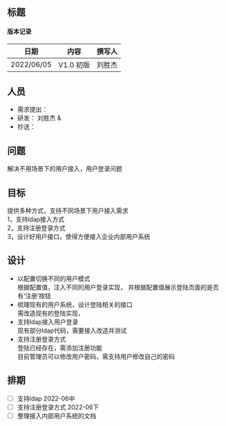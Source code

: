 ## 标题

#### 版本记录

日期 |内容|撰写人
|---|---|---|
2022/06/05| V1.0 初版| 刘胜杰

## 人员
- 需求提出：
- 研发： 刘胜杰 & 
- 抄送：

## 问题
  解决不用场景下的用户接入，用户登录问题

## 目标
  提供多种方式，支持不同场景下用户接入需求  
  1，支持ldap接入方式  
  2，支持注册登录方式  
  3，设计好用户接口，使得方便接入企业内部用户系统

## 设计
- 以配置切换不同的用户模式  
    根据配置值，注入不同的用户登录实现，
    并根据配置值展示登陆页面的是否有‘注册’按钮
- 梳理现有的用户系统，设计登陆相关的接口  
    需改造现有的登陆实现，
- 支持ldap接入用户登录  
    现有部分ldap代码，需要接入改造并测试
- 支持注册登录方式  
    登陆已经存在，需添加注册功能  
    目前管理员可以修改用户密码，需支持用户修改自己的密码

## 排期

- [ ] 支持ldap  2022-06中 
- [ ] 支持注册登录方式   2022-06下
- [ ] 整理接入内部用户系统的文档